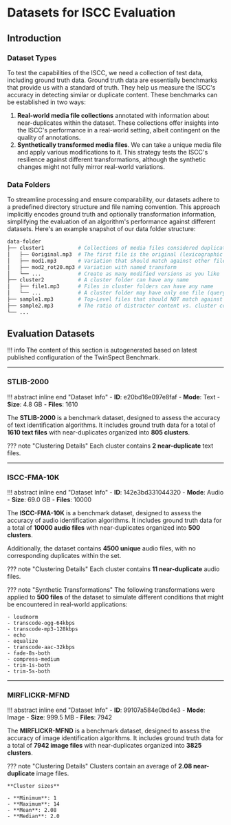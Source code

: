 # Datasets for ISCC Evaluation

## Introduction

### Dataset Types

To test the capabilities of the ISCC, we need a collection of test data, including ground truth
data. Ground truth data are essentially benchmarks that provide us with a standard of truth. They
help us measure the ISCC's accuracy in detecting similar or duplicate content. These benchmarks can
be established in two ways:

1. **Real-world media file collections** annotated with information about near-duplicates within the
   dataset. These collections offer insights into the ISCC's performance in a real-world setting,
   albeit contingent on the quality of annotations.
1. **Synthetically transformed media files**. We can take a unique media file and apply various
   modifications to it. This strategy tests the ISCC's resilience against different transformations,
   although the synthetic changes might not fully mirror real-world variations.

### Data Folders

To streamline processing and ensure comparability, our datasets adhere to a predefined directory
structure and file naming convention. This approach implicitly encodes ground truth and optionally
transformation information, simplifying the evaluation of an algorithm's performance against
different datasets. Here's an example snapshot of our data folder structure:

```bash
data-folder
├── cluster1           # Collections of media files considered duplicates
│   ├── 0original.mp3  # The first file is the original (lexicographic porder)
│   ├── mod1.mp3       # Variation that should match against other files in the cluster
│   ├── mod2_rot20.mp3 # Variation with named transform
│   └── ...            # Create as many modified versions as you like
├── cluster2           # A cluster folder can have any name
│   ├── file1.mp3      # Files in cluster folders can have any name
│   └── ...            # A cluster folder may have only one file (query with no match)
├── sample1.mp3        # Top-Level files that should NOT match against any other files
├── sample2.mp3        # The ratio of distractor content vs. cluster content is relevant for metrics
└── ...
```

## Evaluation Datasets

!!! info
    The content of this section is autogenerated based on latest published configuration of the
    TwinSpect Benchmark.

______________________________________________________________________

### STLIB-2000

!!! abstract inline end "Dataset Info"
    - **ID**: e20bd16e097e8faf
    - **Mode**: Text
    - **Size**: 4.8 GB
    - **Files**: 1610

The **STLIB-2000** is a benchmark dataset, designed to assess the accuracy of text identification
algorithms. It includes ground truth data for a total of **1610 text files** with near-duplicates
organized into **805 clusters**.

??? note "Clustering Details"
    Each cluster contains **2 near-duplicate** text files.

______________________________________________________________________

### ISCC-FMA-10K

!!! abstract inline end "Dataset Info"
    - **ID**: 142e3bd331044320
    - **Mode**: Audio
    - **Size**: 69.0 GB
    - **Files**: 10000

The **ISCC-FMA-10K** is a benchmark dataset, designed to assess the accuracy of audio identification
algorithms. It includes ground truth data for a total of **10000 audio files** with near-duplicates
organized into **500 clusters**.

Additionally, the dataset contains **4500 unique** audio files, with no corresponding duplicates
within the set.

??? note "Clustering Details"
    Each cluster contains **11 near-duplicate** audio files.

??? note "Synthetic Transformations"
    The following transformations were applied to **500 files** of the dataset to simulate different
    conditions that might be encountered in real-world applications:

    - loudnorm
    - transcode-ogg-64kbps
    - transcode-mp3-128kbps
    - echo
    - equalize
    - transcode-aac-32kbps
    - fade-8s-both
    - compress-medium
    - trim-1s-both
    - trim-5s-both

______________________________________________________________________

### MIRFLICKR-MFND

!!! abstract inline end "Dataset Info"
    - **ID**: 99107a584e0bd4e3
    - **Mode**: Image
    - **Size**: 999.5 MB
    - **Files**: 7942

The **MIRFLICKR-MFND** is a benchmark dataset, designed to assess the accuracy of image
identification algorithms. It includes ground truth data for a total of **7942 image files** with
near-duplicates organized into **3825 clusters**.

??? note "Clustering Details"
    Clusters contain an average of **2.08 near-duplicate** image files.

    **Cluster sizes**

    - **Minimum**: 1
    - **Maximum**: 14
    - **Mean**: 2.08
    - **Median**: 2.0

